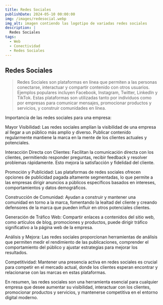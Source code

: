 ```yaml
---
title: Redes Sociales
publishDate: 2024-05-10 00:00:00
img: /images/redesocial.webp
img_alt: imagen contiendo las logotipo de variadas redes sociales
description: |
  Redes Sociales
tags:
  - Web
  - Conectividad
  - Redes Sociales
---
```


## Redes Sociales

> Redes Sociales son plataformas en línea que permiten a las personas conectarse, interactuar y compartir contenido con otros usuarios. Ejemplos populares incluyen Facebook, Instagram, Twitter, LinkedIn y TikTok. Estas plataformas son utilizadas tanto por individuos como por empresas para comunicar mensajes, promocionar productos y servicios, y construir comunidades en línea.

Importancia de las redes sociales para una empresa:

Mayor Visibilidad: Las redes sociales amplían la visibilidad de una empresa al llegar a un público más amplio y diverso. Publicar contenido regularmente mantiene la marca en la mente de los clientes actuales y potenciales.

Interacción Directa con Clientes: Facilitan la comunicación directa con los clientes, permitiendo responder preguntas, recibir feedback y resolver problemas rápidamente. Esto mejora la satisfacción y fidelidad del cliente.

Promoción y Publicidad: Las plataformas de redes sociales ofrecen opciones de publicidad pagada altamente segmentadas, lo que permite a las empresas dirigir anuncios a públicos específicos basados en intereses, comportamientos y datos demográficos.

Construcción de Comunidad: Ayudan a construir y mantener una comunidad en torno a la marca, fomentando la lealtad del cliente y creando defensores de la marca que pueden influir en otros potenciales clientes.

Generación de Tráfico Web: Compartir enlaces a contenidos del sitio web, como artículos de blog, promociones y productos, puede dirigir tráfico significativo a la página web de la empresa.

Análisis y Mejora: Las redes sociales proporcionan herramientas de análisis que permiten medir el rendimiento de las publicaciones, comprender el comportamiento del público y ajustar estrategias para mejorar los resultados.

Competitividad: Mantener una presencia activa en redes sociales es crucial para competir en el mercado actual, donde los clientes esperan encontrar y relacionarse con las marcas en estas plataformas.

En resumen, las redes sociales son una herramienta esencial para cualquier empresa que desee aumentar su visibilidad, interactuar con los clientes, promocionar productos y servicios, y mantenerse competitiva en el entorno digital moderno.
